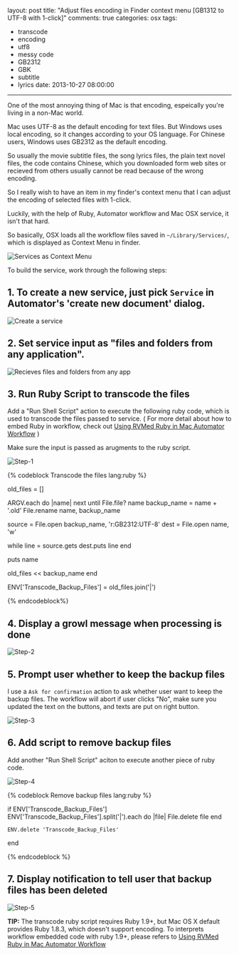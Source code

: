 layout: post
title: "Adjust files encoding in Finder context menu [GB1312 to UTF-8 with 1-click]"
comments: true
categories: osx
tags:
  - transcode
  - encoding
  - utf8
  - messy code
  - GB2312
  - GBK
  - subtitle
  - lyrics
date: 2013-10-27 08:00:00
---
One of the most annoying thing of Mac is that encoding, espeically you're living in a non-Mac world.

Mac uses UTF-8 as the default encoding for text files. But Windows uses local encoding, so it changes according to your OS language.  For Chinese users, Windows uses GB2312 as the default encoding.

So usually the movie subtitle files, the song lyrics files, the plain text novel files, the code contains Chinese, which you downloaded form web sites or recieved from others usually cannot be read because of the wrong encoding. 

So I really wish to have an item in my finder's context menu that I can adjust the encoding of selected files with 1-click.

Luckily, with the help of Ruby, Automator workflow and Mac OSX service, it isn't that hard.

So basically, OSX loads all the workflow files saved in `~/Library/Services/`, which is displayed as Context Menu in finder.

![Services as Context Menu](/blog/2013/10/27/adjust-files-encoding-in-finder-context-menu/context_menu.png)

To build the service, work through the following steps:

## 1. To create a new service, just pick `Service` in Automator's 'create new document' dialog.

![Create a service](/blog/2013/10/27/adjust-files-encoding-in-finder-context-menu/create_service.png)

## 2. Set service input as "files and folders from any application".

![Recieves files and folders from any app](/blog/2013/10/27/adjust-files-encoding-in-finder-context-menu/service_input.png)

## 3. Run Ruby Script to transcode the files

Add a "Run Shell Script" action to execute the following ruby code, which is used to transcode the files passed to service. ( For more detail about how to embed Ruby in workflow, check out [Using RVMed Ruby in Mac Automator Workflow](/blog/2013/10/27/using-rvmed-ruby-in-mac-automator-workflow/) )

Make sure the input is passed as arugments to the ruby script.

![Step-1](/blog/2013/10/27/adjust-files-encoding-in-finder-context-menu/step_1.png)

{% codeblock Transcode the files lang:ruby %}

old_files = []

ARGV.each do |name|
  next until File.file? name
  backup_name = name + '.old'
  File.rename name, backup_name

  source = File.open backup_name, 'r:GB2312:UTF-8'
  dest = File.open name, 'w'

  while line = source.gets
      dest.puts line
  end

  puts name

  old_files << backup_name
end

ENV['Transcode_Backup_Files'] = old_files.join('|')

{% endcodeblock%}

## 4. Display a growl message when processing is done

![Step-2](/blog/2013/10/27/adjust-files-encoding-in-finder-context-menu/step_2.png)

## 5. Prompt user whether to keep the backup files

I use a `Ask for confirmation` action to ask whether user want to keep the backup files.
The workflow will abort if user clicks "No", make sure you updated the text on the buttons, and texts are put on right button.

![Step-3](/blog/2013/10/27/adjust-files-encoding-in-finder-context-menu/step_3.png)

## 6. Add script to remove backup files

Add another "Run Shell Script" aciton to execute another piece of ruby code.

![Step-4](/blog/2013/10/27/adjust-files-encoding-in-finder-context-menu/step_4.png)

{% codeblock Remove backup files lang:ruby %}

if ENV['Transcode_Backup_Files']
    ENV['Transcode_Backup_Files'].split('|').each do |file|
        File.delete file
    end

    ENV.delete 'Transcode_Backup_Files'
end

{% endcodeblock %}

## 7. Display notification to tell user that backup files has been deleted

![Step-5](/blog/2013/10/27/adjust-files-encoding-in-finder-context-menu/step_5.png)

**TIP:** The transcode ruby script requires Ruby 1.9+, but Mac OS X default provides Ruby 1.8.3, which doesn't support encoding. To interprets workflow embedded code with ruby 1.9+, please refers to [Using RVMed Ruby in Mac Automator Workflow](/blog/2013/10/27/using-rvmed-ruby-in-mac-automator-workflow/)